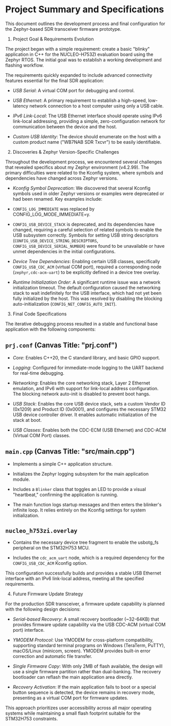 # Project Summary and Specifications

This document outlines the development process and final configuration
for the Zephyr-based SDR transceiver firmware prototype.

1. Project Goal & Requirements Evolution

The project began with a simple requirement: create a basic "blinky"
application in C++ for the NUCLEO-H753ZI evaluation board using the
Zephyr RTOS. The initial goal was to establish a working development
and flashing workflow.

The requirements quickly expanded to include advanced connectivity
features essential for the final SDR application:

* *USB Serial*: A virtual COM port for debugging and control.

* *USB Ethernet*: A primary requirement to establish a high-speed,
  low-latency network connection to a host computer using only a USB
  cable.

* *IPv6 Link-Local*: The USB Ethernet interface should operate using
  IPv6 link-local addressing, providing a simple, zero-configuration
  network for communication between the device and the host.

* *Custom USB Identity*: The device should enumerate on the host with
  a custom product name ("WB7NAB SDR Txcvr") to be easily
  identifiable.

2. Discoveries & Zephyr Version-Specific Challenges

Throughout the development process, we encountered several challenges
that revealed specifics about my Zephyr environment (v4.2.99). The
primary difficulties were related to the Kconfig system, where symbols
and dependencies have changed across Zephyr versions.

* *Kconfig Symbol Deprecation*: We discovered that several Kconfig
  symbols used in older Zephyr versions or examples were deprecated or
  had been renamed. Key examples include:

* `CONFIG_LOG_IMMEDIATE` was replaced by CONFIG_LOG_MODE_IMMEDIATE=y.

* `CONFIG_USB_DEVICE_STACK` is deprecated, and its dependencies have
  changed, requiring a careful selection of related symbols to enable
  the USB subsystem correctly. Symbols for setting USB string descriptors
  (`CONFIG_USB_DEVICE_STRING_DESCRIPTORS`,
  `CONFIG_USB_DEVICE_SERIAL_NUMBER`) were found to be unavailable or
  have unmet dependencies in the initial configurations.

* *Device Tree Dependencies*: Enabling certain USB classes,
  specifically `CONFIG_USB_CDC_ACM` (virtual COM port), required a
  corresponding node (`zephyr,cdc-acm-uart`) to be explicitly defined in
  a device tree overlay.

* *Runtime Initialization Order*: A significant runtime issue was a
  network initialization timeout. The default configuration caused the
  networking stack to wait indefinitely for the USB interface, which
  had not yet been fully initialized by the host. This was resolved by
  disabling the blocking auto-initialization
  (`CONFIG_NET_CONFIG_AUTO_INIT`).

3. Final Code Specifications

The iterative debugging process resulted in a stable and functional
base application with the following components:

## `prj.conf` (Canvas Title: "prj.conf")

* *Core*: Enables C++20, the C standard library, and basic GPIO
  support.

* *Logging*: Configured for immediate-mode logging to the UART backend
  for real-time debugging.

* *Networking*: Enables the core networking stack, Layer 2 Ethernet
  emulation, and IPv6 with support for link-local address
  configuration. The blocking network auto-init is disabled to prevent
  boot hangs.

* *USB Stack*: Enables the core USB device stack, sets a custom Vendor
  ID (0x1209) and Product ID (0x0001), and configures the necessary
  STM32 USB device controller driver. It enables automatic
  initialization of the stack at boot.

* *USB Classes*: Enables both the CDC-ECM (USB Ethernet) and CDC-ACM
  (Virtual COM Port) classes.

## `main.cpp` (Canvas Title: "src/main.cpp")

* Implements a simple C++ application structure.

* Initializes the Zephyr logging subsystem for the main application
  module.

* Includes a `Blinker` class that toggles an LED to provide a visual
  "heartbeat," confirming the application is running.

* The main function logs startup messages and then enters the
  blinker's infinite loop. It relies entirely on the Kconfig settings
  for system initialization.

## `nucleo_h753zi.overlay`

* Contains the necessary device tree fragment to enable the usbotg_fs
  peripheral on the STM32H753 MCU.

* Includes the `cdc_acm_uart` node, which is a required dependency for
  the `CONFIG_USB_CDC_ACM` Kconfig option.

This configuration successfully builds and provides a stable USB
Ethernet interface with an IPv6 link-local address, meeting all the
specified requirements.

4. Future Firmware Update Strategy

For the production SDR transceiver, a firmware update capability is
planned with the following design decisions:

* *Serial-based Recovery*: A small recovery bootloader (~32-64KB) that
  provides firmware update capability via the USB CDC-ACM (virtual COM
  port) interface.

* *YMODEM Protocol*: Use YMODEM for cross-platform compatibility,
  supporting standard terminal programs on Windows (TeraTerm, PuTTY),
  macOS/Linux (minicom, screen). YMODEM provides built-in error
  correction and automatic file transfer.

* *Single Firmware Copy*: With only 2MB of flash available, the design
  will use a single firmware partition rather than dual-banking. The
  recovery bootloader can reflash the main application area directly.

* *Recovery Activation*: If the main application fails to boot or a
  special button sequence is detected, the device remains in recovery
  mode, presenting as a virtual COM port for firmware updates.

This approach prioritizes user accessibility across all major operating
systems while maintaining a small flash footprint suitable for the
STM32H753 constraints.
